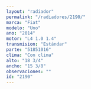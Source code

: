 ```yaml
---
layout: "radiador"
permalink: "/radiadores/2190/"
marca: "Fiat"
modelo: "Uno"
ano: "2014"
motor: "L4 1.0 1.4"
transmision: "Estándar"
parte: "51851016"
clima: "Con clima"
alto: "18 3/4"
ancho: "15 3/8"
observaciones: ""
id: "2190"
---
```


